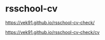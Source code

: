 # rsschool-cv

https://vek91.github.io/rsschool-cv-check/ 

https://vek91.github.io/rsschool-cv-check/cv
